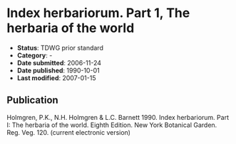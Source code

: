 # Index herbariorum. Part 1, The herbaria of the world

* **Status**: TDWG prior standard
* **Category**: -
* **Date submitted**: 2006-11-24
* **Date published**: 1990-10-01
* **Last modified**: 2007-01-15

## Publication
Holmgren, P.K., N.H. Holmgren & L.C. Barnett 1990. Index herbariorum. Part I: The herbaria of the world. Eighth Edition. New York Botanical Garden. Reg. Veg. 120. (current electronic version)

